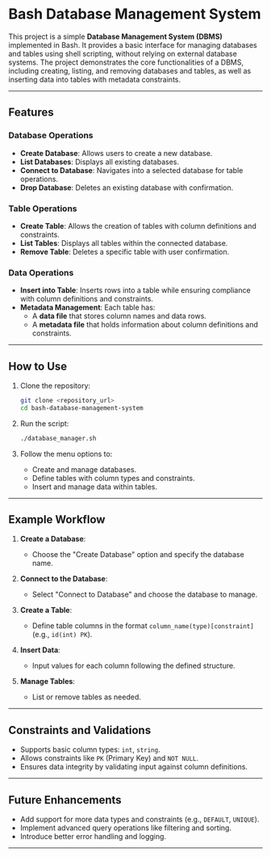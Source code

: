 
# **Bash Database Management System**

This project is a simple **Database Management System (DBMS)** implemented in Bash. It provides a basic interface for managing databases and tables using shell scripting, without relying on external database systems. The project demonstrates the core functionalities of a DBMS, including creating, listing, and removing databases and tables, as well as inserting data into tables with metadata constraints.

---

## **Features**

### **Database Operations**
- **Create Database**: Allows users to create a new database.
- **List Databases**: Displays all existing databases.
- **Connect to Database**: Navigates into a selected database for table operations.
- **Drop Database**: Deletes an existing database with confirmation.

### **Table Operations**
- **Create Table**: Allows the creation of tables with column definitions and constraints.
- **List Tables**: Displays all tables within the connected database.
- **Remove Table**: Deletes a specific table with user confirmation.

### **Data Operations**
- **Insert into Table**: Inserts rows into a table while ensuring compliance with column definitions and constraints.
- **Metadata Management**: Each table has:
  - A **data file** that stores column names and data rows.
  - A **metadata file** that holds information about column definitions and constraints.

---

## **How to Use**

1. Clone the repository:
   ```bash
   git clone <repository_url>
   cd bash-database-management-system
   ```

2. Run the script:
   ```bash
   ./database_manager.sh
   ```

3. Follow the menu options to:
   - Create and manage databases.
   - Define tables with column types and constraints.
   - Insert and manage data within tables.

---

## **Example Workflow**

1. **Create a Database**:
   - Choose the "Create Database" option and specify the database name.

2. **Connect to the Database**:
   - Select "Connect to Database" and choose the database to manage.

3. **Create a Table**:
   - Define table columns in the format `column_name(type)[constraint]` (e.g., `id(int) PK`).

4. **Insert Data**:
   - Input values for each column following the defined structure.

5. **Manage Tables**:
   - List or remove tables as needed.

---

## **Constraints and Validations**
- Supports basic column types: `int`, `string`.
- Allows constraints like `PK` (Primary Key) and `NOT NULL`.
- Ensures data integrity by validating input against column definitions.

---

## **Future Enhancements**
- Add support for more data types and constraints (e.g., `DEFAULT`, `UNIQUE`).
- Implement advanced query operations like filtering and sorting.
- Introduce better error handling and logging.



--- 

